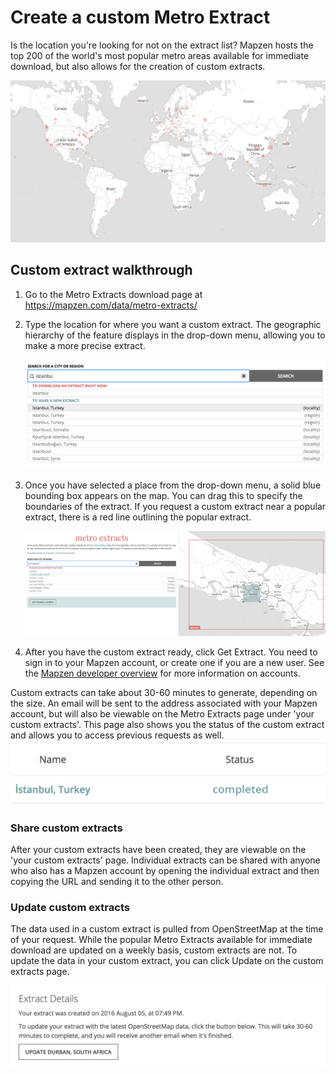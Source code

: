 # Create a custom Metro Extract

Is the location you're looking for not on the extract list? Mapzen hosts the top 200 of the world's most popular metro areas available for immediate download, but also allows for the creation of custom extracts.

![Map of Popular Extracts](./images/extracts_map.png)

## Custom extract walkthrough

1. Go to the Metro Extracts download page at https://mapzen.com/data/metro-extracts/
2. Type the location for where you want a custom extract. The geographic hierarchy of the feature displays in the drop-down menu, allowing you to make a more precise extract.

    ![Custom Extract dropidown menu](./images/custom_searchbar.png)

3. Once you have selected a place from the drop-down menu, a solid blue bounding box appears on the map. You can drag this to specify the boundaries of the extract. If you request a custom extract near a popular extract, there is a red line outlining the popular extract.

    ![Selecting a custom extract on the map](./images/customextract.png)

4. After you have the custom extract ready, click Get Extract. You need to sign in to your Mapzen account, or create one if you are a new user. See the [Mapzen developer overview](https://mapzen.com/documentation/overview/) for more information on accounts.

Custom extracts can take about 30-60 minutes to generate, depending on the size. An email will be sent to the address associated with your Mapzen account, but will also be viewable on the Metro Extracts page under 'your custom extracts'. This page also shows you the status of the custom extract and allows you to access previous requests as well.
![Pending custom extracts](./images/your_custom_extracts.png)

### Share custom extracts

After your custom extracts have been created, they are viewable on the 'your custom extracts' page. Individual extracts can be shared with anyone who also has a Mapzen account by opening the individual extract and then copying the URL and sending it to the other person.

### Update custom extracts

The data used in a custom extract is pulled from OpenStreetMap at the time of your request. While the popular Metro Extracts available for immediate download are updated on a weekly basis, custom extracts are not. To update the data in your custom extract, you can click Update on the custom extracts page. 

![Update your custom extract](./images/update_extract.png)
